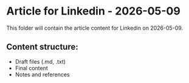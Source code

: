 # Article for Linkedin - 2026-05-09

This folder will contain the article content for Linkedin on 2026-05-09.

## Content structure:
- Draft files (.md, .txt)
- Final content
- Notes and references
